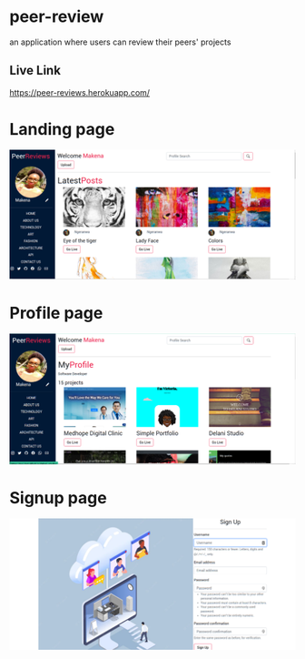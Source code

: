 # peer-review
an application where users can review their peers' projects

## Live Link
https://peer-reviews.herokuapp.com/

# Landing page
![Reviews landing page](static/images/Screenshot_2022-06-15_16-52-12.png)

# Profile page
![Reviews profile page](static/images/Screenshot_2022-06-15_16-53-25.png)

# Signup page
![Reviews signup page](static/images/Screenshot_2022-06-15_16-56-36.png)

